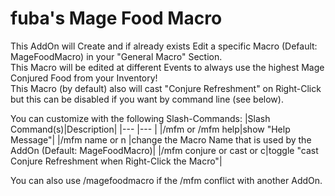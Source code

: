 # fuba's Mage Food Macro

This AddOn will Create and if already exists Edit a specific Macro (Default: MageFoodMacro) in your "General Macro" Section.  
This Macro will be edited at different Events to always use the highest Mage Conjured Food from your Inventory!  
This Macro (by default) also will cast "Conjure Refreshment" on Right-Click but this can be disabled if you want by command line (see below).  

You can customize with the following Slash-Commands:
|Slash Command(s)|Description|
|--- |--- |
|/mfm or /mfm help|show "Help Message"|
|/mfm name or n <MacroName>|change the Macro Name that is used by the AddOn (Default: MageFoodMacro)|
|/mfm conjure or cast or c|toggle "cast Conjure Refreshment when Right-Click the Macro"|

You can also use /magefoodmacro if the /mfm conflict with another AddOn.
